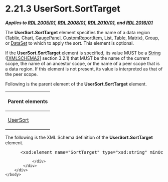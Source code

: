 <html dir="LTR" xmlns:mshelp="http://msdn.microsoft.com/mshelp" xmlns:ddue="http://ddue.schemas.microsoft.com/authoring/2003/5" xmlns:xlink="http://www.w3.org/1999/xlink" xmlns:tool="http://www.microsoft.com/tooltip">
    <head>
        <meta http-equiv="Content-Type" content="text/html; CHARSET=utf-8"></meta>
        <meta name="save" content="history"></meta>
        <title>2.21.3 UserSort.SortTarget</title>
        <xml>
            <mshelp:toctitle title="2.21.3 UserSort.SortTarget"></mshelp:toctitle>
            <mshelp:rltitle title="[MS-RDL]: UserSort.SortTarget"></mshelp:rltitle>
            <mshelp:keyword index="A" term="14e2df6d-524e-4978-8617-b8f260158042"></mshelp:keyword>
            <mshelp:attr name="DCSext.ContentType" value="open specification"></mshelp:attr>
            <mshelp:attr name="AssetID" value="14e2df6d-524e-4978-8617-b8f260158042"></mshelp:attr>
            <mshelp:attr name="TopicType" value="kbRef"></mshelp:attr>
            <mshelp:attr name="DCSext.Title" value="[MS-RDL]: UserSort.SortTarget" />
        </xml>
    </head>
    <body>
        <div id="header">
            <h1 class="heading">2.21.3 UserSort.SortTarget</h1>
        </div>
        <div id="mainSection">
            <div id="mainBody">
                <div id="allHistory" class="saveHistory"></div>
                <div id="sectionSection0" class="section" name="collapseableSection">
                    

<p><b><i>Applies to </i></b><a href="3ebe2912-4958-4832-b391-cad1f5e13338.md"><b><i>RDL 2005/01</i></b></a><b><i>,
</i></b><a href="1e855f94-4617-47e4-b89e-0856c6cb420f.md"><b><i>RDL 2008/01</i></b></a><b><i>,
</i></b><a href="3428e690-a348-4ec7-8a6a-8efb42d2cdee.md"><b><i>RDL 2010/01</i></b></a><b><i>,
and </i></b><a href="52ce3983-2bfc-4e72-9359-42aaf5fe4509.md"><b><i>RDL 2016/01</i></b></a></p>

<p>The <b>UserSort.SortTarget</b> element specifies the name of
a data region (<a href="e42fb86e-799a-4202-8845-ac38831efccb.md">Tablix</a>, <a href="b0ab5524-7eb2-47a7-a4d3-230f5c8c5526.md">Chart</a>, <a href="f01744d3-79fa-4f30-94bf-a1ffa6bde2ac.md">GaugePanel</a>, <a href="6bb7b35c-e517-4444-a96b-9f2ccdd1a642.md">CustomReportItem</a>, <a href="ea4c625c-0558-4fb3-b3b8-bde6c160b1e2.md">List</a>, <a href="660db744-699e-4ca3-a2d6-a5cab4bcf9b0.md">Table</a>, <a href="25419c0a-c7c6-43d7-8ca5-1af842666dcb.md">Matrix</a>), <a href="dbfff811-1be7-4e8b-a5d2-6cc522317fbe.md">Group</a>, or <a href="a14782b0-2e2f-4305-83a3-3de3fd750b6a.md">DataSet</a> to which to apply
the sort. This element is optional.</p>

<p>If the <b>UserSort.SortTarget</b> element is specified, its
value MUST be a <a href="1ed81ef3-a683-45e3-aaad-bd2bbe71bc3d.md">String</a>
(<a href="https://go.microsoft.com/fwlink/?LinkId=90610">[XMLSCHEMA2]</a>
section 3.2.1) that MUST be the name of the current scope, the name of an
ancestor scope, or the name of a peer scope that is a data region. If this
element is not present, its value is interpreted as that of the peer scope.</p>

<p>Following is the parent element of the <b>UserSort.SortTarget</b>
element.</p>

<table>
 <thead>
  <tr>
   <th>
   <p>Parent elements</p>
   </th>
  </tr>
 </thead>
 <tr>
  <td>
  <p><a href="8d0e03d6-924a-4c95-a22d-496f6ae645ef.md">UserSort</a></p>
  </td>
 </tr>
</table>

<p>The following is the XML Schema definition of the <b>UserSort.SortTarget</b>
element.</p>

<dl>
<dd>
<div><pre> &lt;xsd:element name=&quot;SortTarget&quot; type=&quot;xsd:string&quot; minOccurs=&quot;0&quot; /&gt;
</pre></div>
</dd></dl>


                </div>
            </div>
        </div>
    </body>
</html>